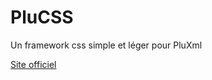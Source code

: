 PluCSS
======

Un framework css simple et léger pour PluXml

[Site officiel](https://plucss.pluxml.org)
